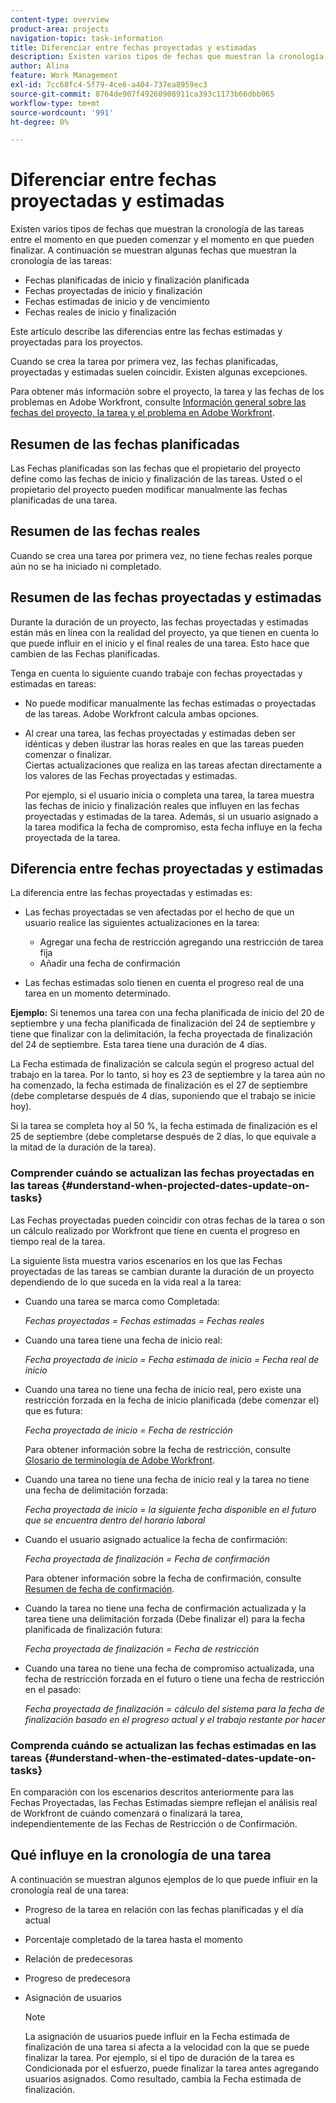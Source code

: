 ```yaml
---
content-type: overview
product-area: projects
navigation-topic: task-information
title: Diferenciar entre fechas proyectadas y estimadas
description: Existen varios tipos de fechas que muestran la cronología de las tareas entre el momento en que pueden comenzar y el momento en que pueden finalizar.
author: Alina
feature: Work Management
exl-id: 7cc68fc4-5f79-4ce6-a404-737ea8959ec3
source-git-commit: 8764de907f49260908911ca393c1173b66dbb065
workflow-type: tm+mt
source-wordcount: '991'
ht-degree: 0%

---
```


# Diferenciar entre fechas proyectadas y estimadas

Existen varios tipos de fechas que muestran la cronología de las tareas entre el momento en que pueden comenzar y el momento en que pueden finalizar. A continuación se muestran algunas fechas que muestran la cronología de las tareas:

* Fechas planificadas de inicio y finalización planificada
* Fechas proyectadas de inicio y finalización
* Fechas estimadas de inicio y de vencimiento
* Fechas reales de inicio y finalización

Este artículo describe las diferencias entre las fechas estimadas y proyectadas para los proyectos.

Cuando se crea la tarea por primera vez, las fechas planificadas, proyectadas y estimadas suelen coincidir. Existen algunas excepciones. 

Para obtener más información sobre el proyecto, la tarea y las fechas de los problemas en Adobe Workfront, consulte [Información general sobre las fechas del proyecto, la tarea y el problema en Adobe Workfront](../../../workfront-basics/navigate-workfront/workfront-navigation/definitions-pti-dates.md).

## Resumen de las fechas planificadas

Las Fechas planificadas son las fechas que el propietario del proyecto define como las fechas de inicio y finalización de las tareas. Usted o el propietario del proyecto pueden modificar manualmente las fechas planificadas de una tarea.

## Resumen de las fechas reales

Cuando se crea una tarea por primera vez, no tiene fechas reales porque aún no se ha iniciado ni completado.

## Resumen de las fechas proyectadas y estimadas

Durante la duración de un proyecto, las fechas proyectadas y estimadas están más en línea con la realidad del proyecto, ya que tienen en cuenta lo que puede influir en el inicio y el final reales de una tarea. Esto hace que cambien de las Fechas planificadas.

Tenga en cuenta lo siguiente cuando trabaje con fechas proyectadas y estimadas en tareas:

* No puede modificar manualmente las fechas estimadas o proyectadas de las tareas. Adobe Workfront calcula ambas opciones.
* Al crear una tarea, las fechas proyectadas y estimadas deben ser idénticas y deben ilustrar las horas reales en que las tareas pueden comenzar o finalizar.\
  Ciertas actualizaciones que realiza en las tareas afectan directamente a los valores de las Fechas proyectadas y estimadas. 

  Por ejemplo, si el usuario inicia o completa una tarea, la tarea muestra las fechas de inicio y finalización reales que influyen en las fechas proyectadas y estimadas de la tarea. Además, si un usuario asignado a la tarea modifica la fecha de compromiso, esta fecha influye en la fecha proyectada de la tarea.

## Diferencia entre fechas proyectadas y estimadas

La diferencia entre las fechas proyectadas y estimadas es:

* Las fechas proyectadas se ven afectadas por el hecho de que un usuario realice las siguientes actualizaciones en la tarea:

   * Agregar una fecha de restricción agregando una restricción de tarea fija
   * Añadir una fecha de confirmación

* Las fechas estimadas solo tienen en cuenta el progreso real de una tarea en un momento determinado.

**Ejemplo:** Si tenemos una tarea con una fecha planificada de inicio del 20 de septiembre y una fecha planificada de finalización del 24 de septiembre y tiene que finalizar con la delimitación, la fecha proyectada de finalización del 24 de septiembre. Esta tarea tiene una duración de 4 días.

La Fecha estimada de finalización se calcula según el progreso actual del trabajo en la tarea. Por lo tanto, si hoy es 23 de septiembre y la tarea aún no ha comenzado, la fecha estimada de finalización es el 27 de septiembre (debe completarse después de 4 días, suponiendo que el trabajo se inicie hoy).

Si la tarea se completa hoy al 50 %, la fecha estimada de finalización es el 25 de septiembre (debe completarse después de 2 días, lo que equivale a la mitad de la duración de la tarea).


### Comprender cuándo se actualizan las fechas proyectadas en las tareas {#understand-when-projected-dates-update-on-tasks}

Las Fechas proyectadas pueden coincidir con otras fechas de la tarea o son un cálculo realizado por Workfront que tiene en cuenta el progreso en tiempo real de la tarea.

La siguiente lista muestra varios escenarios en los que las Fechas proyectadas de las tareas se cambian durante la duración de un proyecto dependiendo de lo que suceda en la vida real a la tarea:

* Cuando una tarea se marca como Completada:

  *Fechas proyectadas = Fechas estimadas = Fechas reales*

* Cuando una tarea tiene una fecha de inicio real:

  *Fecha proyectada de inicio = Fecha estimada de inicio = Fecha real de inicio*

* Cuando una tarea no tiene una fecha de inicio real, pero existe una restricción forzada en la fecha de inicio planificada (debe comenzar el) que es futura:

  *Fecha proyectada de inicio = Fecha de restricción*

  Para obtener información sobre la fecha de restricción, consulte [Glosario de terminología de Adobe Workfront](../../../workfront-basics/navigate-workfront/workfront-navigation/workfront-terminology-glossary.md).

* Cuando una tarea no tiene una fecha de inicio real y la tarea no tiene una fecha de delimitación forzada:

  *Fecha proyectada de inicio = la siguiente fecha disponible en el futuro que se encuentra dentro del horario laboral*

* Cuando el usuario asignado actualice la fecha de confirmación:

  *Fecha proyectada de finalización = Fecha de confirmación*

  Para obtener información sobre la fecha de confirmación, consulte [Resumen de fecha de confirmación](../../../manage-work/projects/updating-work-in-a-project/overview-of-commit-dates.md).

* Cuando la tarea no tiene una fecha de confirmación actualizada y la tarea tiene una delimitación forzada (Debe finalizar el) para la fecha planificada de finalización futura:

  *Fecha proyectada de finalización = Fecha de restricción*

* Cuando una tarea no tiene una fecha de compromiso actualizada, una fecha de restricción forzada en el futuro o tiene una fecha de restricción en el pasado:

  *Fecha proyectada de finalización = cálculo del sistema para la fecha de finalización basado en el progreso actual y el trabajo restante por hacer*

### Comprenda cuándo se actualizan las fechas estimadas en las tareas {#understand-when-the-estimated-dates-update-on-tasks}

En comparación con los escenarios descritos anteriormente para las Fechas Proyectadas, las Fechas Estimadas siempre reflejan el análisis real de Workfront de cuándo comenzará o finalizará la tarea, independientemente de las Fechas de Restricción o de Confirmación.

## Qué influye en la cronología de una tarea

A continuación se muestran algunos ejemplos de lo que puede influir en la cronología real de una tarea: 

* Progreso de la tarea en relación con las fechas planificadas y el día actual
* Porcentaje completado de la tarea hasta el momento
* Relación de predecesoras
* Progreso de predecesora
* Asignación de usuarios

  >[!NOTE]
  >
  >La asignación de usuarios puede influir en la Fecha estimada de finalización de una tarea si afecta a la velocidad con la que se puede finalizar la tarea. Por ejemplo, si el tipo de duración de la tarea es Condicionada por el esfuerzo, puede finalizar la tarea antes agregando usuarios asignados. Como resultado, cambia la Fecha estimada de finalización.
